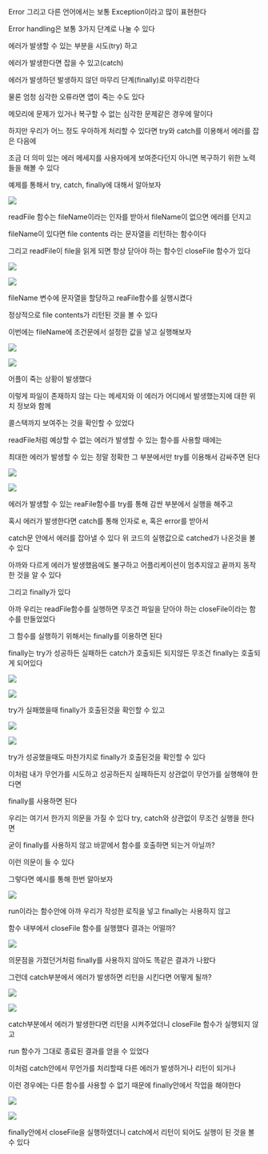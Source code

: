 Error 그리고 다른 언어에서는 보통 Exception이라고 많이 표현한다

Error handling은 보통 3가지 단계로 나눌 수 있다

에러가 발생할 수 있는 부분을 시도(try) 하고

에러가 발생한다면 잡을 수 있고(catch)

에러가 발생하던 발생하지 않던 마무리 단계(finally)로 마무리한다

물론 엄청 심각한 오류라면 앱이 죽는 수도 있다

메모리에 문제가 있거나 복구할 수 없는 심각한 문제같은 경우에 말이다

하지만 우리가 어느 정도 우아하게 처리할 수 있다면 try와 catch를 이용해서 에러를 잡은 다음에

조금 더 의미 있는 에러 메세지를 사용자에게 보여준다던지 아니면 복구하기 위한 노력들을 해볼 수 있다

예제를 통해서 try, catch, finally에 대해서 알아보자

![](https://images.velog.io/images/feelslikemmmm/post/1ec0da23-9d62-462c-a66c-07253dfc749e/%E1%84%89%E1%85%B3%E1%84%8F%E1%85%B3%E1%84%85%E1%85%B5%E1%86%AB%E1%84%89%E1%85%A3%E1%86%BA%202021-05-29%20%E1%84%8B%E1%85%A9%E1%84%92%E1%85%AE%206.46.21.png)

readFile 함수는 fileName이라는 인자를 받아서 fileName이 없으면 에러를 던지고

fileName이 있다면 file contents 라는 문자열을 리턴하는 함수이다

그리고 readFile이 file을 읽게 되면 항상 닫아야 하는 함수인 closeFile 함수가 있다

![](https://images.velog.io/images/feelslikemmmm/post/3b60fe6a-2cb5-4a49-91cb-9f03081ed0fb/%E1%84%89%E1%85%B3%E1%84%8F%E1%85%B3%E1%84%85%E1%85%B5%E1%86%AB%E1%84%89%E1%85%A3%E1%86%BA%202021-05-29%20%E1%84%8B%E1%85%A9%E1%84%92%E1%85%AE%206.49.04.png)

![](https://images.velog.io/images/feelslikemmmm/post/c28fe2aa-eee2-46dc-b7e9-5bced6cb6a34/%E1%84%89%E1%85%B3%E1%84%8F%E1%85%B3%E1%84%85%E1%85%B5%E1%86%AB%E1%84%89%E1%85%A3%E1%86%BA%202021-05-29%20%E1%84%8B%E1%85%A9%E1%84%92%E1%85%AE%206.49.16.png)

fileName 변수에 문자열을 할당하고 reaFile함수를 실행시켰다

정상적으로 file contents가 리턴된 것을 볼 수 있다

이번에는 fileName에 조건문에서 설정한 값을 넣고 실행해보자

![](https://images.velog.io/images/feelslikemmmm/post/ae803efa-429c-4f3e-adbd-9208063f1f0c/%E1%84%89%E1%85%B3%E1%84%8F%E1%85%B3%E1%84%85%E1%85%B5%E1%86%AB%E1%84%89%E1%85%A3%E1%86%BA%202021-05-29%20%E1%84%8B%E1%85%A9%E1%84%92%E1%85%AE%206.50.31.png)

![](https://images.velog.io/images/feelslikemmmm/post/be11923b-eef7-40ef-9487-dc24d8b7ca27/%E1%84%89%E1%85%B3%E1%84%8F%E1%85%B3%E1%84%85%E1%85%B5%E1%86%AB%E1%84%89%E1%85%A3%E1%86%BA%202021-05-29%20%E1%84%8B%E1%85%A9%E1%84%92%E1%85%AE%206.52.00.png)

어플이 죽는 상황이 발생했다

이렇게 파일이 존재하지 않는 다는 메세지와 이 에러가 어디에서 발생했는지에 대한 위치 정보와 함께

콜스택까지 보여주는 것을 확인할 수 있었다

readFile처럼 예상할 수 없는 에러가 발생할 수 있는 함수를 사용할 때에는

최대한 에러가 발생할 수 있는 정말 정확한 그 부분에서만 try를 이용해서 감싸주면 된다

![](https://images.velog.io/images/feelslikemmmm/post/359fb1ed-af3e-4edb-85c8-936ee34d7ef4/%E1%84%89%E1%85%B3%E1%84%8F%E1%85%B3%E1%84%85%E1%85%B5%E1%86%AB%E1%84%89%E1%85%A3%E1%86%BA%202021-05-29%20%E1%84%8B%E1%85%A9%E1%84%92%E1%85%AE%206.56.27.png)

![](https://images.velog.io/images/feelslikemmmm/post/f41a173b-8804-440d-bdc8-5e651cbeb3c9/%E1%84%89%E1%85%B3%E1%84%8F%E1%85%B3%E1%84%85%E1%85%B5%E1%86%AB%E1%84%89%E1%85%A3%E1%86%BA%202021-05-29%20%E1%84%8B%E1%85%A9%E1%84%92%E1%85%AE%206.57.05.png)

에러가 발생할 수 있는 reaFile함수를 try를 통해 감싼 부분에서 실행을 해주고

혹시 에러가 발생한다면 catch를 통해 인자로 e, 혹은 error를 받아서

catch문 안에서 에러를 잡아낼 수 있다 위 코드의 실행값으로 catched가 나온것을 볼 수 있다

아까와 다르게 에러가 발생했음에도 불구하고 어플리케이션이 멈추지않고 끝까지 동작한 것을 알 수 있다

그리고 finally가 있다

아까 우리는 readFile함수를 실행하면 무조건 파일을 닫아야 하는 closeFile이라는 함수를 만들었었다

그 함수를 실행하기 위해서는 finally를 이용하면 된다

finally는 try가 성공하든 실패하든 catch가 호출되든 되지않든 무조건 finally는 호출되게 되어있다

![](https://images.velog.io/images/feelslikemmmm/post/d27d2021-2cfa-47a3-b208-2275343a58e4/%E1%84%89%E1%85%B3%E1%84%8F%E1%85%B3%E1%84%85%E1%85%B5%E1%86%AB%E1%84%89%E1%85%A3%E1%86%BA%202021-05-29%20%E1%84%8B%E1%85%A9%E1%84%92%E1%85%AE%207.00.16.png)

![](https://images.velog.io/images/feelslikemmmm/post/56103ff4-e666-4557-b916-283981f4cff8/%E1%84%89%E1%85%B3%E1%84%8F%E1%85%B3%E1%84%85%E1%85%B5%E1%86%AB%E1%84%89%E1%85%A3%E1%86%BA%202021-05-29%20%E1%84%8B%E1%85%A9%E1%84%92%E1%85%AE%207.00.29.png)

try가 실패했을때 finally가 호출된것을 확인할 수 있고

![](https://images.velog.io/images/feelslikemmmm/post/eb64acf7-ea0d-4bc0-93d1-8adc7777c427/%E1%84%89%E1%85%B3%E1%84%8F%E1%85%B3%E1%84%85%E1%85%B5%E1%86%AB%E1%84%89%E1%85%A3%E1%86%BA%202021-05-29%20%E1%84%8B%E1%85%A9%E1%84%92%E1%85%AE%207.01.07.png)

![](https://images.velog.io/images/feelslikemmmm/post/e22b1f4c-c413-4610-8415-7864356d1623/%E1%84%89%E1%85%B3%E1%84%8F%E1%85%B3%E1%84%85%E1%85%B5%E1%86%AB%E1%84%89%E1%85%A3%E1%86%BA%202021-05-29%20%E1%84%8B%E1%85%A9%E1%84%92%E1%85%AE%207.01.23.png)

try가 성공했을때도 마찬가지로 finally가 호출된것을 확인할 수 있다

이처럼 내가 무언가를 시도하고 성공하든지 실패하든지 상관없이 무언가를 실행해야 한다면

finally를 사용하면 된다

우리는 여기서 한가지 의문을 가질 수 있다 try, catch와 상관없이 무조건 실행을 한다면

굳이 finally를 사용하지 않고 바깥에서 함수를 호출하면 되는거 아닐까?

이런 의문이 들 수 있다

그렇다면 예시를 통해 한번 알아보자

![](https://images.velog.io/images/feelslikemmmm/post/260c477a-2d83-45ae-95b3-27744acdde20/%E1%84%89%E1%85%B3%E1%84%8F%E1%85%B3%E1%84%85%E1%85%B5%E1%86%AB%E1%84%89%E1%85%A3%E1%86%BA%202021-05-29%20%E1%84%8B%E1%85%A9%E1%84%92%E1%85%AE%207.05.33.png)

run이라는 함수안에 아까 우리가 작성한 로직을 넣고 finally는 사용하지 않고

함수 내부에서 closeFile 함수를 실행했다 결과는 어떨까?

![](https://images.velog.io/images/feelslikemmmm/post/17df400a-93de-4836-a0f6-ac628e21c05c/%E1%84%89%E1%85%B3%E1%84%8F%E1%85%B3%E1%84%85%E1%85%B5%E1%86%AB%E1%84%89%E1%85%A3%E1%86%BA%202021-05-29%20%E1%84%8B%E1%85%A9%E1%84%92%E1%85%AE%207.06.14.png)

의문점을 가졌던거처럼 finally를 사용하지 않아도 똑같은 결과가 나왔다

그런데 catch부분에서 에러가 발생하면 리턴을 시킨다면 어떻게 될까?

![](https://images.velog.io/images/feelslikemmmm/post/f8374c4e-7d24-460c-ada6-31335f6fd4d7/%E1%84%89%E1%85%B3%E1%84%8F%E1%85%B3%E1%84%85%E1%85%B5%E1%86%AB%E1%84%89%E1%85%A3%E1%86%BA%202021-05-29%20%E1%84%8B%E1%85%A9%E1%84%92%E1%85%AE%207.07.02.png)

![](https://images.velog.io/images/feelslikemmmm/post/a68e3053-36aa-456d-adb8-c14ccb23332d/%E1%84%89%E1%85%B3%E1%84%8F%E1%85%B3%E1%84%85%E1%85%B5%E1%86%AB%E1%84%89%E1%85%A3%E1%86%BA%202021-05-29%20%E1%84%8B%E1%85%A9%E1%84%92%E1%85%AE%207.07.17.png)

catch부분에서 에러가 발생한다면 리턴을 시켜주었더니 closeFile 함수가 실행되지 않고

run 함수가 그대로 종료된 결과를 얻을 수 있었다

이처럼 catch안에서 무언가를 처리할때 다른 에러가 발생하거나 리턴이 되거나

이런 경우에는 다른 함수를 사용할 수 없기 때문에 finally안에서 작업을 해야한다

![](https://images.velog.io/images/feelslikemmmm/post/c2495fee-01b8-4b85-b1ec-8c0b8936006f/%E1%84%89%E1%85%B3%E1%84%8F%E1%85%B3%E1%84%85%E1%85%B5%E1%86%AB%E1%84%89%E1%85%A3%E1%86%BA%202021-05-29%20%E1%84%8B%E1%85%A9%E1%84%92%E1%85%AE%207.08.34.png)

![](https://images.velog.io/images/feelslikemmmm/post/a4ebda82-ab4e-4895-a023-d75b48e80d0d/%E1%84%89%E1%85%B3%E1%84%8F%E1%85%B3%E1%84%85%E1%85%B5%E1%86%AB%E1%84%89%E1%85%A3%E1%86%BA%202021-05-29%20%E1%84%8B%E1%85%A9%E1%84%92%E1%85%AE%207.08.45.png)

finally안에서 closeFile을 실행하였더니 catch에서 리턴이 되어도 실행이 된 것을 볼 수 있다
